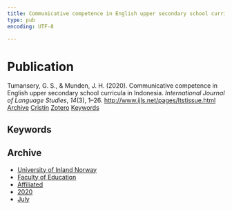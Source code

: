 ```yaml
---
title: Communicative competence in English upper secondary school curricula in Indonesia
type: pub
encoding: UTF-8

---
```

<h1>Publication</h1>
<article id="csl-bib-container-LFTHGA49" class="csl-bib-container">
  <div class="csl-bib-body"> <div class="csl-entry">Tumansery, G. S., &#38; Munden, J. H. (2020). Communicative competence in English upper secondary school curricula in Indonesia. <i>International Journal of Language Studies</i>, <i>14</i>(3), 1–26. <a href="http://www.ijls.net/pages/ltstissue.html">http://www.ijls.net/pages/ltstissue.html</a></div> </div>
  <div class="csl-bib-buttons">
    <a href="#taxonomy-article-LFTHGA49" alt="archive" class="csl-bib-button">Archive</a>
    <a href="https://app.cristin.no/results/show.jsf?id=1818523" alt="Cristin" class="csl-bib-button">Cristin</a>
    <a href="http://zotero.org/groups/5881554/items/LFTHGA49" alt="Zotero" class="csl-bib-button">Zotero</a>
    <a href="#keywords-article-LFTHGA49" alt="keywords" class="csl-bib-button">Keywords</a>
  </div>
  <div id="csl-bib-meta-container-LFTHGA49"></div>
</article>
<div id="csl-bib-meta-LFTHGA49" class="csl-bib-meta">
  <article id="keywords-article-LFTHGA49" class="keywords-article">
    <h1>Keywords</h1>
    
  </article>
  <article id="taxonomy-article-LFTHGA49" class="taxonomy-article">
    <h1>Archive</h1>
    <ul>
      <li><a href="{{< params subfolder >}}en/archive/?key=3DCRN523">University of Inland Norway</a></li>
      <li><a href="{{< params subfolder >}}en/archive/?key=WYNZA47F">Faculty of Education</a></li>
      <li><a href="{{< params subfolder >}}en/archive/?key=2ZAN5K7T">Affiliated</a></li>
      <li><a href="{{< params subfolder >}}en/archive/?key=FDDLZ9V3">2020</a></li>
      <li><a href="{{< params subfolder >}}en/archive/?key=I2JQ9UQL">July</a></li>
    </ul>
  </article>
</div>
